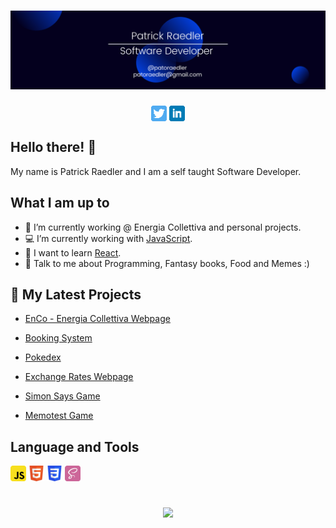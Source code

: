 # [![Header](https://github.com/Readpato/Readpato/blob/main/readme-images/patrickraedler-banner.png "Header")](https://github.com/Readpato)

<p align="center">
<a href="https://twitter.com/patoraedler"><img height="25" src="https://github.com/Readpato/Readpato/blob/main/readme-images/twitter.png" align="center"></a> <a href="https://www.linkedin.com/in/patrickraedler/"><img height="25" src="https://github.com/Readpato/Readpato/blob/main/readme-images/linkedin.png" align="center"></a>
</p>

## Hello there! 👋

My name is Patrick Raedler and I am a self taught Software Developer.

## What I am up to

- 🔭 I’m currently working @ Energia Collettiva and personal projects.
- :computer: I’m currently working with [JavaScript](https://www.javascript.com/).
- 🌱 I want to learn [React](https://reactjs.org/).
- 💬 Talk to me about Programming, Fantasy books, Food and Memes :)

## 📕 My Latest Projects

- <a href="https://github.com/Readpato/EnCoWebPage">EnCo - Energia Collettiva Webpage</a>

- <a href="https://github.com/Readpato/bookingSystem">Booking System</a>

- <a href="https://readpato.github.io/pokedex/">Pokedex</a>

- <a href="https://readpato.github.io/exchange-rates-webpage/">Exchange Rates Webpage</a>

- <a href="https://readpato.github.io/game-simon-says/">Simon Says Game</a>

- <a href="https://readpato.github.io/memotest-game/">Memotest Game</a>

## Language and Tools 
<p align="left">
<img height="25" src="https://github.com/Readpato/Readpato/blob/main/readme-images/javascript.svg" align="center"> <img height="25" src="https://github.com/Readpato/Readpato/blob/main/readme-images/html5.svg" align="center"> <img height="25" src="https://github.com/Readpato/Readpato/blob/main/readme-images/css3.svg" align="center">  <img height="25" src="https://github.com/Readpato/Readpato/blob/main/readme-images/sass.svg" align="center">
</p>

#

<p align="center">
<a href="https://github.com/Readpato">
  <img align="center" src="https://github-readme-stats.vercel.app/api/top-langs/?username=readpato&layout=compact&theme=gruvbox"/>
</a>
  <p>
